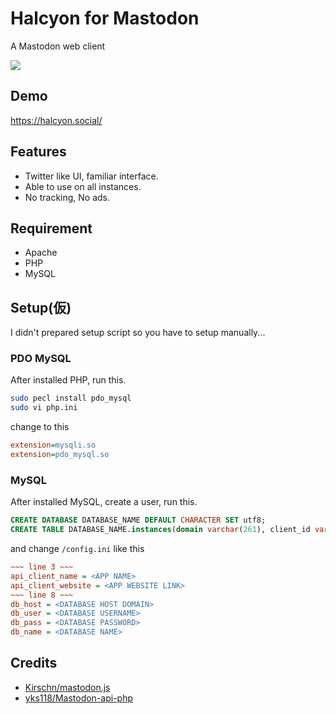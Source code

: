 # Halcyon for Mastodon
A Mastodon web client

<img src="https://halcyon.social/login/assets/images/preview0.png"/>

## Demo
https://halcyon.social/

## Features
- Twitter like UI, familiar interface.
- Able to use on all instances.
- No tracking, No ads.

## Requirement
- Apache
- PHP
- MySQL

## Setup(仮)
I didn't prepared setup script so you have to setup manually...

### PDO MySQL

After installed PHP, run this.

```bash
sudo pecl install pdo_mysql
sudo vi php.ini
```

change to this

```php.ini
extension=mysqli.so
extension=pdo_mysql.so
```

### MySQL
After installed MySQL, create a user, run this.
```sql
CREATE DATABASE DATABASE_NAME DEFAULT CHARACTER SET utf8;
CREATE TABLE DATABASE_NAME.instances(domain varchar(261), client_id varchar(64), client_secret varchar(64));
```
and change `/config.ini` like this
```config.ini
~~~ line 3 ~~~
api_client_name = <APP NAME>
api_client_website = <APP WEBSITE LINK>
~~~ line 8 ~~~
db_host = <DATABASE HOST DOMAIN>
db_user = <DATABASE USERNAME>
db_pass = <DATABASE PASSWORD>
db_name = <DATABASE NAME>
```

## Credits

- [Kirschn/mastodon.js](https://github.com/Kirschn/mastodon.js)
- [yks118/Mastodon-api-php](https://github.com/yks118/Mastodon-api-php)
